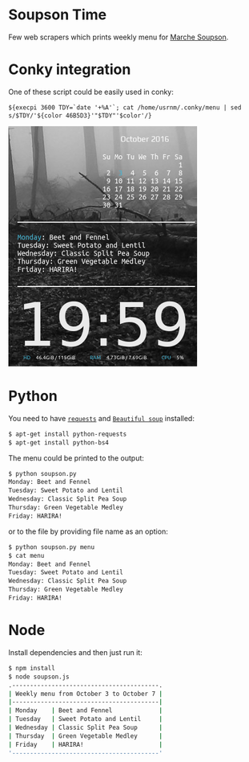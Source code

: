# Soupson Time

Few web scrapers which prints weekly menu for [Marche Soupson](http://www.soupson.ca/?lang=en).

# Conky integration

One of these script could be easily used in conky:

```
${execpi 3600 TDY=`date '+%A'`; cat /home/usrnm/.conky/menu | sed s/$TDY/'${color 46B5D3}'"$TDY"'$color'/}
```

![screenshot.png](screenshot.png)

# Python

You need to have [`requests`](http://docs.python-requests.org/en/master/) and [`Beautiful soup`](https://www.crummy.com/software/BeautifulSoup/bs4/doc/) installed:

```bash
$ apt-get install python-requests
$ apt-get install python-bs4
```

The menu could be printed to the output:

```bash
$ python soupson.py
Monday: Beet and Fennel
Tuesday: Sweet Potato and Lentil
Wednesday: Classic Split Pea Soup
Thursday: Green Vegetable Medley
Friday: HARIRA!
```

or to the file by providing file name as an option:

```bash
$ python soupson.py menu
$ cat menu
Monday: Beet and Fennel
Tuesday: Sweet Potato and Lentil
Wednesday: Classic Split Pea Soup
Thursday: Green Vegetable Medley
Friday: HARIRA!
```

# Node

Install dependencies and then just run it:

```bash
$ npm install
$ node soupson.js
.-----------------------------------------.
| Weekly menu from October 3 to October 7 |
|-----------------------------------------|
| Monday    | Beet and Fennel             |
| Tuesday   | Sweet Potato and Lentil     |
| Wednesday | Classic Split Pea Soup      |
| Thursday  | Green Vegetable Medley      |
| Friday    | HARIRA!                     |
'-----------------------------------------'
```
